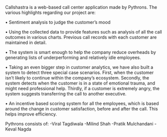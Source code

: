 Callshastra is a web-based call center application made by Pythrons. The various highlights regarding our project are:

•	Sentiment analysis to judge the customer’s mood

•	Using the collected data to provide features such as analysis of all the call outcomes in various charts. Previous call records with each customer are maintained in detail.

•	The system is smart enough to help the company reduce overheads by generating lists of underperforming and relatively idle employees.

•	Taking an even bigger step in customer analytics, we have also built a system to detect three special case scenarios. First, when the customer isn’t likely to continue within the company’s ecosystem. Secondly, the system detects when the customer is in a state of emotional trauma, and might need professional help. Thirdly, if a customer is extremely angry, the system suggests transferring the call to another executive.

•	An incentive based scoring system for all the employees, which is based around the change in customer satisfaction, before and after the call. This helps improve efficiency.


Pythrons consists of:
-Viral Tagdiwala
-Milind Shah
-Pratik Mulchandani
-Keval Nagda

